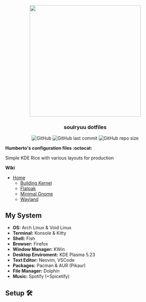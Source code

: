 <div align='center'>
  
<img src="https://i.imgur.com/ypArhpF.png" width="350px">
  
### soulryuu dotfiles
  
![GitHub](https://img.shields.io/github/license/soulryuu/dotfiles?label=License&logo=GNU&logoColor=ffffff&style=flat)
![GitHub last commit](https://img.shields.io/github/last-commit/soulryuu/dotfiles?label=Last%20commit&logo=GitHub)
![GitHub repo size](https://img.shields.io/github/repo-size/soulryuu/dotfiles?label=Repo%20size)

</div>

**Humberto's configuration files :octocat:**

Simple KDE Rice with various layouts for production

**Wiki**

- [Home](https://github.com/HBlanqueto/dotsbian/wiki)
  - [Building Kernel](https://github.com/HBlanqueto/dotsbian/wiki/Building-Kernel)
  - [Flatpak](https://github.com/HBlanqueto/dotsbian/wiki/Flatpak)
  - [Minimal Gnome](https://github.com/HBlanqueto/dotsbian/wiki/Minimal-Gnome)
  - [Wayland](https://github.com/HBlanqueto/dotsbian/wiki/Wayland)

## My System
- **OS:** Arch Linux & Void Linux
- **Terminal:** Konsole & Kitty
- **Shell:** Fish
- **Browser:** Firefox
- **Window Manager:** KWin
- **Desktop Enviroment:** KDE Plasma 5.23
- **Text Editor:** Neovim, VSCode
- **Packages:** Pacman & AUR (Pikaur)
- **File Manager:** Dolphin
- **Music:** Spotify (+Spicetify)

## Setup 🛠️ 


##               
